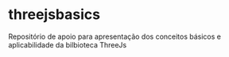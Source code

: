# threejsbasics
Repositório de apoio para apresentação dos conceitos básicos e aplicabilidade da bilbioteca ThreeJs
